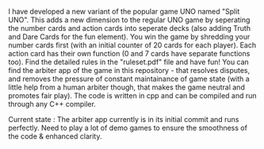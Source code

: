 I have developed a new variant of the popular game UNO named "Split UNO". This adds a new dimension to the regular UNO game by seperating the number cards and action cards into seperate decks (also adding Truth and Dare Cards for the fun element). You win the game by shredding your number cards first (with an initial counter of 20 cards for each player). Each action card has their own function (0 and 7 cards have separate functions too). Find the detailed rules in the "ruleset.pdf" file and have fun! You can find the arbiter app of the game in this repository - that resolves disputes, and removes the pressure of constant maintainance of game state (with a little help from a human arbiter though, that makes the game neutral and promotes fair play). The code is written in cpp and can be compiled and run through any C++ compiler.

Current state : The arbiter app currently is in its initial commit and runs perfectly. Need to play a lot of demo games to ensure the smoothness of the code & enhanced clarity.
